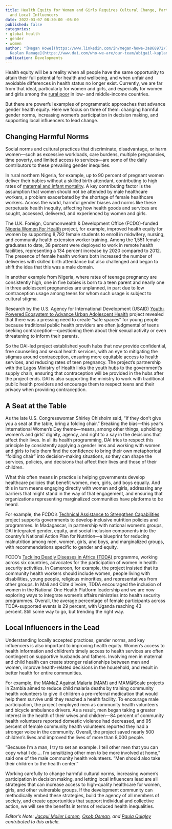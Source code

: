 ```yaml
---
title: Health Equity for Women and Girls Requires Cultural Change, Participation,
  and Local Influencers
date: 2022-03-07 08:30:00 -05:00
published: false
categories:
- global health
- gender
- women
author: "[Megan Howe](https://www.linkedin.com/in/megan-howe-3a868972/) and [Abigail
  Kaplan Ramage](https://www.dai.com/who-we-are/our-team/abigail-kaplan-ramage) "
publication: Developments
---
```


Health equity will be a reality when all people have the same opportunity to attain their full potential for health and wellbeing, and when unfair and avoidable differences in health status no longer exist. Currently, we are far from that ideal, particularly for women and girls, and especially for women and girls among the [rural poor](https://cdn.who.int/media/docs/default-source/documents/gender/un-hlpc-itt-policy-brief-rural-inequalities-2021_print.pdf?sfvrsn=155e5f0e_5&download=true) in low- and middle-income countries.  

But there are powerful examples of programmatic approaches that advance gender health equity. Here we focus on three of them: changing harmful gender norms, increasing women’s participation in decision making, and supporting local influencers to lead change. 





## Changing Harmful Norms 

Social norms and cultural practices that discriminate, disadvantage, or harm women—such as excessive workloads, care burdens, multiple pregnancies, time poverty, and limited access to services—are some of the daily contributors to these prevailing gender inequities.  

In rural northern Nigeria, for example, up to 90 percent of pregnant women deliver their babies without a skilled birth attendant, contributing to high rates of [maternal and infant mortality](https://www.worldbank.org/en/data/datatopics/gender/country/Nigeria). A key contributing factor is the assumption that women should not be attended by male healthcare workers, a problem exacerbated by the shortage of female healthcare workers. Across the world, harmful gender biases and norms like these perpetuate health inequity, affecting how health goods and services are sought, accessed, delivered, and experienced by women and girls.    

The U.K. Foreign, Commonwealth & Development Office (FCDO)-funded [Nigeria Women For Health](https://www.dai.com/our-work/projects/nigeria-women-for-health-w4h) project, for example, improved health equity for women by supporting 8,792 female students to enroll in midwifery, nursing, and community health extension worker training. Among the 1,551 female graduates to date, 38 percent were deployed to work in remote health facilities, representing a 134 percent increase by 2020 compared to 2012. The presence of female health workers both increased the number of deliveries with skilled birth attendance but also challenged and began to shift the idea that this was a male domain. 

In another example from Nigeria, where rates of teenage pregnancy are consistently high, one in five babies is born to a teen parent and nearly one in three adolescent pregnancies are unplanned, in part due to low contraception usage among teens for whom such usage is subject to cultural stigma.  

Research by the U.S. Agency for International Development (USAID) [Youth-Powered Ecosystem to Advance Urban Adolescent Health](https://www.dai.com/our-work/projects/nigeria-improving-adolescent-health-and-well-being-in-urban-areas) project revealed that there was a pressing need to create “safe spaces” for young people because traditional public health providers are often judgmental of teens seeking contraception—questioning them about their sexual activity or even threatening to inform their parents.  

So the DAI-led project established youth hubs that now provide confidential, free counseling and sexual health services, with an eye to mitigating the stigmas around contraception, ensuring more equitable access to health services, and reducing rates of teen pregnancy. The project’s partnership with the Lagos Ministry of Health links the youth hubs to the government’s supply chain, ensuring that contraception will be provided in the hubs after the project ends. DAI is also supporting the ministry to work with traditional public health providers and encourage them to respect teens and their privacy when providing contraception.  

## A Seat at the Table 

As the late U.S. Congresswoman Shirley Chisholm said, “If they don’t give you a seat at the table, bring a folding chair.” Breaking the bias—this year’s International Women’s Day theme—means, among other things, upholding women’s and girls’ dignity, agency, and right to a say in the decisions that affect their lives. In all its health programming, DAI tries to respect this principle by consistently applying a gender lens and working with women and girls to help them find the confidence to bring their own metaphorical “folding chair” into decision-making situations, so they can shape the services, policies, and decisions that affect their lives and those of their children.  

What this often means in practice is helping governments develop healthcare policies that benefit women, men, girls, and boys equally. And this in turn means engaging directly with women and girls, addressing any barriers that might stand in the way of that engagement, and ensuring that organizations representing marginalized communities have platforms to be heard.  

For example, the FCDO’s [Technical Assistance to Strengthen Capabilities](https://www.dai.com/our-work/projects/worldwide-technical-assistance-to-strengthen-capabilities) project supports governments to develop inclusive nutrition policies and programmes. In Madagascar, in partnership with national women’s groups, DAI integrated gender, equity, and social inclusion components into the country’s National Action Plan for Nutrition—a blueprint for reducing malnutrition among men, women, girls, and boys, and marginalized groups, with recommendations specific to gender and equity.  

FCDO’s [Tackling Deadly Diseases in Africa (TDDA)](https://www.dai.com/our-work/projects/africa-tackling-deadly-diseases-in-africa-program) programme, working across six countries, advocates for the participation of women in health security activities. In Cameroon, for example, the project insisted that its community health workers should include women, people living with disabilities, young people, religious minorities, and representatives from other groups. In Mali and Côte d’Ivoire, TDDA encouraged the inclusion of women in the National One Health Platform leadership and we are now exploring ways to integrate women’s affairs ministries into health security programmes. Overall, the average percentage of female participants across TDDA-supported events is 29 percent, with Uganda reaching 43 percent. Still some way to go, but trending the right way. 

## Local Influencers in the Lead 

Understanding locally accepted practices, gender norms, and key influencers is also important to improving health equity. Women’s access to health information and children’s timely access to health services are often contingent on supportive husbands and fathers. Involving men in maternal and child health can create stronger relationships between men and women, improve health-related decisions in the household, and result in better health for entire communities. 

For example, the [MAMaZ Against Malaria (MAM)](https://www.dai.com/our-work/projects/zambia-mamaz-against-malaria) and MAM@Scale projects in Zambia aimed to reduce child malaria deaths by training community health volunteers to give ill children a pre-referral medication that would help them survive until they reached a health facility. To encourage male participation, the project employed men as community health volunteers and bicycle ambulance drivers. As a result, men began taking a greater interest in the health of their wives and children—84 percent of community health volunteers reported domestic violence had decreased, and 95 percent of female community health volunteers reported they had a stronger voice in the community. Overall, the project saved nearly 500 children’s lives and improved the lives of more than 8,000 people.  

“Because I’m a man, I try to set an example. I tell other men that you can copy what I do…. I’m sensitizing other men to be more involved at home,” said one of the male community health volunteers. “Men should also take their children to the health center.” 

Working carefully to change harmful cultural norms, increasing women’s participation in decision making, and letting local influencers lead are all strategies that can increase access to high-quality healthcare for women, girls, and other vulnerable groups. If the development community can methodically embed these strategies, build the agency of all members of society, and create opportunities that support individual and collective action, we will see the benefits in terms of reduced health inequalities.   

*Editor’s Note: [Jacqui Moller Larsen](https://www.dai.com/who-we-are/our-team/jacqui-larsen), [Osob Osman](https://www.linkedin.com/in/osob-osman/), and [Paula Quigley](https://www.dai.com/who-we-are/our-team/paula-quigley) contributed to this article.* 